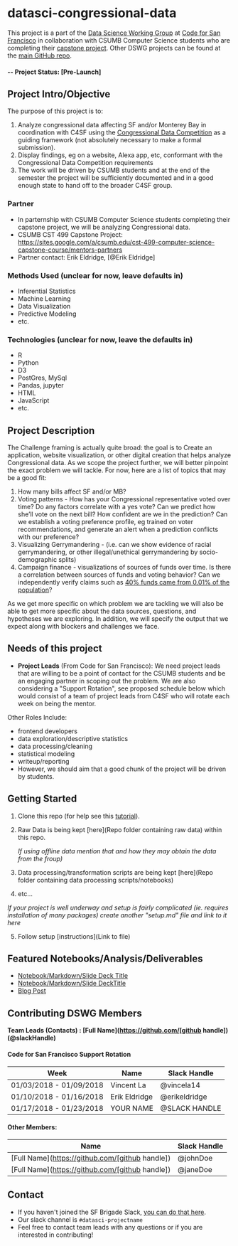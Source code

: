 # datasci-congressional-data
This project is a part of the [Data Science Working Group](http://datascience.codeforsanfrancisco.org) at [Code for San Francisco](http://www.codeforsanfrancisco.org) in collaboration with CSUMB Computer Science students who are completing their [capstone project](https://sites.google.com/a/csumb.edu/cst-499-computer-science-capstone-course/mentors-partners).  Other DSWG projects can be found at the [main GitHub repo](https://github.com/sfbrigade/data-science-wg).

#### -- Project Status: [Pre-Launch]

## Project Intro/Objective
The purpose of this project is to:

1. Analyze congressional data affecting SF and/or Monterey Bay in coordination with C4SF using the [Congressional Data Competition](https://www.challenge.gov/challenge/congressional-data-competition/) as a guiding framework (not absolutely necessary to make a formal submission).
2. Display findings, eg on a website, Alexa app, etc, conformant with the Congressional Data Competition requirements
3. The work will be driven by CSUMB students and at the end of the semester the project will be sufficiently documented and in a good enough state to hand off to the broader C4SF group.

### Partner
* In parternship with CSUMB Computer Science students completing their capstone project, we will be analyzing Congressional data.
* CSUMB CST 499 Capstone Project: https://sites.google.com/a/csumb.edu/cst-499-computer-science-capstone-course/mentors-partners
* Partner contact: Erik Eldridge, [@Erik Eldridge]

### Methods Used (unclear for now, leave defaults in)
* Inferential Statistics
* Machine Learning
* Data Visualization
* Predictive Modeling
* etc.

### Technologies (unclear for now, leave the defaults in)
* R 
* Python
* D3
* PostGres, MySql
* Pandas, jupyter
* HTML
* JavaScript
* etc. 

## Project Description
The Challenge framing is actually quite broad: the goal is to Create an application, website visualization, or other digital creation that helps analyze Congressional data. As we scope the project further, we will better pinpoint the exact problem we will tackle. For now, here are a list of topics that may be a good fit:

1. How many bills affect SF and/or MB?
2. Voting patterns - How has your Congressional representative voted over time? Do any factors correlate with a yes vote? Can we predict how she’ll vote on the next bill? How confident are we in the prediction? Can we establish a voting preference profile, eg trained on voter recommendations, and generate an alert when a prediction conflicts with our preference?
3. Visualizing Gerrymandering - (i.e. can we show evidence of racial gerrymandering, or other illegal/unethical gerrymandering by socio-demographic splits)
4. Campaign finance - visualizations of sources of funds over time. Is there a correlation between sources of funds and voting behavior? Can we independently verify claims such as [40% funds came from 0.01% of the population](https://www.nytimes.com/2017/12/16/opinion/sunday/tax-bill-inequality-created.html)?

As we get more specific on which problem we are tackling we will also be able to get more specific about the data sources, questions, and hypotheses we are exploring. In addition, we will specify the output that we expect along with blockers and challenges we face.

## Needs of this project

- **Project Leads** (From Code for San Francisco): We need project leads that are willing to be a point of contact for the CSUMB students and be an engaging partner in scoping out the problem. We are also considering a "Support Rotation", see proposed schedule below which would consist of a team of project leads from C4SF who will rotate each week on being the mentor.

Other Roles Include:
- frontend developers
- data exploration/descriptive statistics
- data processing/cleaning
- statistical modeling
- writeup/reporting
- However, we should aim that a good chunk of the project will be driven by students.

## Getting Started

1. Clone this repo (for help see this [tutorial](https://help.github.com/articles/cloning-a-repository/)).
2. Raw Data is being kept [here](Repo folder containing raw data) within this repo.

    *If using offline data mention that and how they may obtain the data from the froup)*
    
3. Data processing/transformation scripts are being kept [here](Repo folder containing data processing scripts/notebooks)
4. etc...

*If your project is well underway and setup is fairly complicated (ie. requires installation of many packages) create another "setup.md" file and link to it here*  

5. Follow setup [instructions](Link to file)

## Featured Notebooks/Analysis/Deliverables
* [Notebook/Markdown/Slide Deck Title](link)
* [Notebook/Markdown/Slide DeckTitle](link)
* [Blog Post](link)


## Contributing DSWG Members

**Team Leads (Contacts) : [Full Name](https://github.com/[github handle])(@slackHandle)**

#### Code for San Francisco Support Rotation
| Week        | Name | Slack Handle |
|------------ |------|------------  |
| 01/03/2018 - 01/09/2018 | Vincent La     | @vincela14 |
| 01/10/2018 - 01/16/2018 | Erik Eldridge  | @erikeldridge |
| 01/17/2018 - 01/23/2018 | YOUR NAME     | @SLACK HANDLE |

#### Other Members:

|Name     |  Slack Handle   | 
|---------|-----------------|
|[Full Name](https://github.com/[github handle])| @johnDoe        |
|[Full Name](https://github.com/[github handle]) |     @janeDoe    |

## Contact
* If you haven't joined the SF Brigade Slack, [you can do that here](http://c4sf.me/slack).  
* Our slack channel is `#datasci-projectname`
* Feel free to contact team leads with any questions or if you are interested in contributing!
